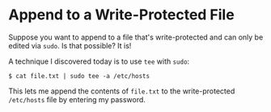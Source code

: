# Append to a Write-Protected File

Suppose you want to append to a file that's write-protected and can only be
edited via `sudo`. Is that possible? It is!

A technique I discovered today is to use `tee` with `sudo`:

```
$ cat file.txt | sudo tee -a /etc/hosts
```

This lets me append the contents of `file.txt` to the write-protected
`/etc/hosts` file by entering my password.

